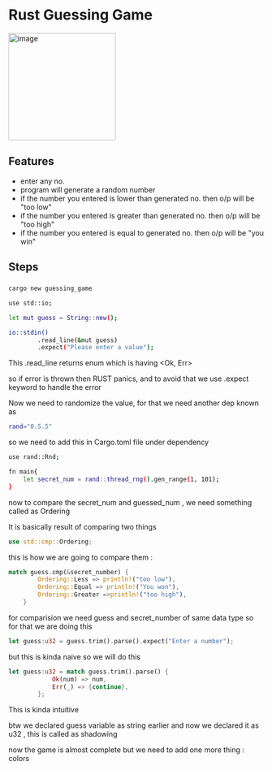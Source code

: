 # Rust Guessing Game
<img width="211" alt="image" src="https://user-images.githubusercontent.com/62092256/213876352-9482c75a-e70c-41cc-bba7-f7f29579c4f9.png">

## Features
- enter any no.
- program will generate a random number
- if the number you entered is lower than generated no. then o/p will be "too low"
- if the number you entered is greater than generated no. then o/p will be "too high"
- if the number you entered is equal to generated no. then o/p will be "you win"

## Steps

### 

```bash
cargo new guessing_game
```

```bash
use std::io;
```

```bash
let mut guess = String::new();
```

```bash
io::stdin()
        .read_line(&mut guess)
        .expect("Please enter a value");
```

This .read_line returns enum which is having <Ok, Err>

so if error is thrown then RUST panics, and to avoid that we use .expect keyword to handle the error

Now we need to randomize the value, for that we need another dep known as 

```bash
rand="0.5.5"
```

so we need to add this in Cargo.toml file under dependency 

```bash
use rand::Rnd;

fn main{
	let secret_num = rand::thread_rng().gen_range(1, 101);
}
```

now to compare the secret_num and guessed_num , we need something called as Ordering

It is basically result of comparing two things

```rust
use std::cmp::Ordering;
```

this is how we are going to compare them :

```rust
match guess.cmp(&secret_number) {
        Ordering::Less => println!("too low"),
        Ordering::Equal => println!("You won"),
        Ordering::Greater =>println!("too high"),
    }
```

for comparision we need guess and secret_number of same data type so for that we are doing this 

```rust
let guess:u32 = guess.trim().parse().expect("Enter a number");
```

but this is kinda naive so we will do this

```rust
let guess:u32 = match guess.trim().parse() {
            Ok(num) => num,
            Err(_) => {continue},
        };
```

This is kinda intuitive 

btw we declared guess variable as string earlier and now we declared it as u32 , this is called as shadowing

now the game is almost complete but we need to add one more thing : colors
